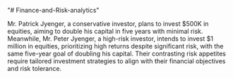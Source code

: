 "# Finance-and-Risk-analytics" 

Mr. Patrick Jyenger, a conservative investor, plans to invest $500K in equities, aiming to double his capital in five years with minimal risk. Meanwhile, Mr. Peter Jyenger, a high-risk investor, intends to invest $1 million in equities, prioritizing high returns despite significant risk, with the same five-year goal of doubling his capital. Their contrasting risk appetites require tailored investment strategies to align with their financial objectives and risk tolerance.
